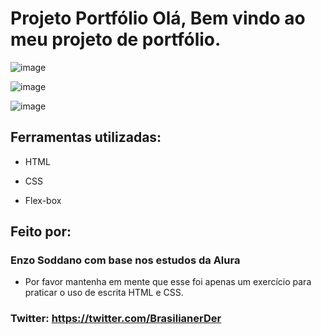 # Projeto Portfólio Olá, Bem vindo ao meu projeto de portfólio.

![image](https://github.com/DerBrasilianer/portifolio/assets/151905078/837b9d36-7830-4828-ba2b-dbdf7054d726)

![image](https://github.com/DerBrasilianer/portifolio/assets/151905078/5c50ce38-d79d-4832-8140-edf9da586ad9)

![image](https://github.com/DerBrasilianer/portifolio/assets/151905078/392a62d6-75bd-4245-827d-5c7e2cc52045)




## Ferramentas utilizadas:

* HTML

* CSS

* Flex-box

## Feito por:

### Enzo Soddano com base nos estudos da Alura
* Por favor mantenha em mente que esse foi apenas um exercício para praticar o uso de escrita HTML e CSS. 

### Twitter: https://twitter.com/BrasilianerDer
